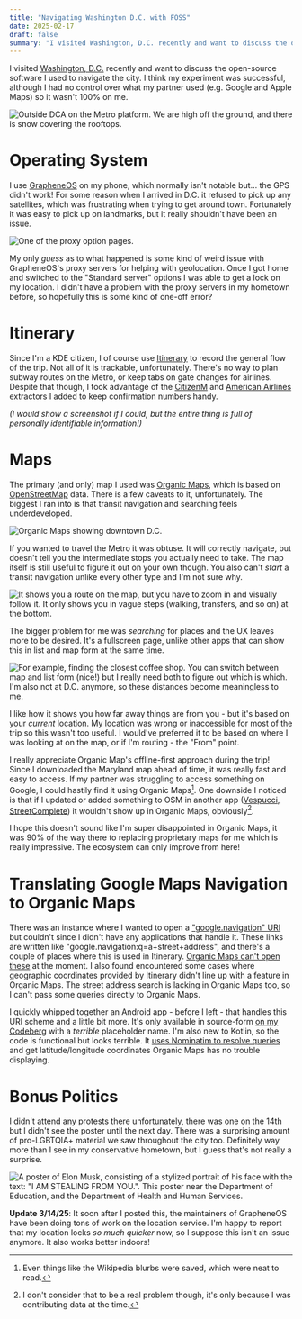 ```yaml
---
title: "Navigating Washington D.C. with FOSS"
date: 2025-02-17
draft: false
summary: "I visited Washington, D.C. recently and want to discuss the open-source software I used to navigate the city."
---
```


I visited [Washington, D.C.](https://en.wikipedia.org/wiki/Washington,_D.C.) recently and want to discuss the open-source software I used to navigate the city. I think my experiment was successful, although I had no control over what my partner used (e.g. Google and Apple Maps) so it wasn't 100% on me.

![Outside DCA on the Metro platform. We are high off the ground, and there is snow covering the rooftops.](platform.webp)

# Operating System

I use [GrapheneOS](https://grapheneos.org/) on my phone, which normally isn't notable but... the GPS didn't work! For some reason when I arrived in D.C. it refused to pick up any satellites, which was frustrating when trying to get around town. Fortunately it was easy to pick up on landmarks, but it really shouldn't have been an issue.

![One of the proxy option pages.](proxy.webp)

My only _guess_ as to what happened is some kind of weird issue with GrapheneOS's proxy servers for helping with geolocation. Once I got home and switched to the "Standard server" options I was able to get a lock on my location. I didn't have a problem with the proxy servers in my hometown before, so hopefully this is some kind of one-off error?

# Itinerary

Since I'm a KDE citizen, I of course use [Itinerary](https://apps.kde.org/itinerary) to record the general flow of the trip. Not all of it is trackable, unfortunately. There's no way to plan subway routes on the Metro, or keep tabs on gate changes for airlines. Despite that though, I took advantage of the [CitizenM](https://invent.kde.org/pim/kitinerary/-/merge_requests/162) and [American Airlines](https://invent.kde.org/pim/kitinerary/-/merge_requests/150) extractors I added to keep confirmation numbers handy.

_(I would show a screenshot if I could, but the entire thing is full of personally identifiable information!)_

# Maps

The primary (and only) map I used was [Organic Maps](https://organicmaps.app/), which is based on [OpenStreetMap](https://www.openstreetmap.org/about) data. There is a few caveats to it, unfortunately. The biggest I ran into is that transit navigation and searching feels underdeveloped.

![Organic Maps showing downtown D.C.](maps.webp)

If you wanted to travel the Metro it was obtuse. It will correctly navigate, but doesn't tell you the intermediate stops you actually need to take. The map itself is still useful to figure it out on your own though. You also can't _start_ a transit navigation unlike every other type and I'm not sure why.

![It shows you a route on the map, but you have to zoom in and visually follow it. It only shows you in vague steps (walking, transfers, and so on) at the bottom.](transit.webp)

The bigger problem for me was _searching_ for places and the UX leaves more to be desired. It's a fullscreen page, unlike other apps that can show this in list and map form at the same time.

![For example, finding the closest coffee shop. You can switch between map and list form (nice!) but I really need both to figure out which is which. I'm also not at D.C. anymore, so these distances become meaningless to me.](searching.webp)

I like how it shows you how far away things are from you - but it's based on your _current_ location. My location was wrong or inaccessible for most of the trip so this wasn't too useful. I would've preferred it to be based on where I was looking at on the map, or if I'm routing - the "From" point.

I really appreciate Organic Map's offline-first approach during the trip! Since I downloaded the Maryland map ahead of time, it was really fast and easy to access. If my partner was struggling to access something on Google, I could hastily find it using Organic Maps[^1]. One downside I noticed is that if I updated or added something to OSM in another app ([Vespucci](http://vespucci.io/), [StreetComplete](https://streetcomplete.app/)) it wouldn't show up in Organic Maps, obviously[^2].

I hope this doesn't sound like I'm super disappointed in Organic Maps, it was 90% of the way there to replacing proprietary maps for me which is really impressive. The ecosystem can only improve from here!

# Translating Google Maps Navigation to Organic Maps

There was an instance where I wanted to open a ["google.navigation" URI](https://developers.google.com/maps/documentation/urls/android-intents) but couldn't since I didn't have any applications that handle it. These links are written like "google.navigation:q=a+street+address", and there's a couple of places where this is used in Itinerary. [Organic Maps can't open these](https://github.com/organicmaps/organicmaps/issues/475) at the moment. I also found encountered some cases where geographic coordinates provided by Itinerary didn't line up with a feature in Organic Maps. The street address search is lacking in Organic Maps too, so I can't pass some queries directly to Organic Maps.

I quickly whipped together an Android app - before I left - that handles this URI scheme and a little bit more. It's only available in source-form [on my Codeberg](https://codeberg.org/redstrate/Navigator) with a _terrible_ placeholder name. I'm also new to Kotlin, so the code is functional but looks terrible. It [uses Nominatim to resolve queries](https://nominatim.openstreetmap.org/ui/about.html) and get latitude/longitude coordinates Organic Maps has no trouble displaying.

# Bonus Politics

I didn't attend any protests there unfortunately, there was one on the 14th but I didn't see the poster until the next day. There was a surprising amount of pro-LGBTQIA+ material we saw throughout the city too. Definitely way more than I see in my conservative hometown, but I guess that's not really a surprise.

![A poster of Elon Musk, consisting of a stylized portrait of his face with the text: "I AM STEALING FROM YOU.". This poster near the Department of Education, and the Department of Health and Human Services.](stupidface.webp)

**Update 3/14/25**: It soon after I posted this, the maintainers of GrapheneOS have been doing tons of work on the location service. I'm happy to report that my location locks *so much quicker* now, so I suppose this isn't an issue anymore. It also works better indoors!

[^1]: Even things like the Wikipedia blurbs were saved, which were neat to read.
[^2]: I don't consider that to be a real problem though, it's only because I was contributing data at the time.

